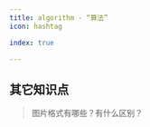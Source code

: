 ```yaml
---
title: algorithm - “算法”
icon: hashtag

index: true

---
```


<!-- more -->
## 其它知识点

> 图片格式有哪些？有什么区别？